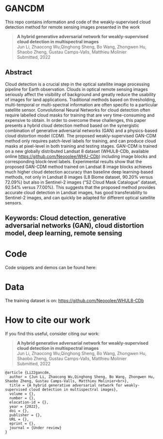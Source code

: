 # GANCDM

This repo contains information and code of the weakly-supervised cloud detection method for remote sensing images presented in the work

><b>A hybrid generative adversarial network for weakly-supervised cloud detection in multispectral images</b><br>
Jun Li, Zhaocong Wu,Qinghong Sheng, Bo Wang, Zhongwen Hu, Shaobo Zheng, Gustau Camps-Valls, Matthieu Molinier<br>
Submitted, 2022

## Abstract

Cloud detection is a crucial step in the optical satellite image processing pipeline for Earth observation. Clouds in optical remote sensing images seriously affect the visibility of background and greatly reduce the usability of images for land applications. Traditional methods based on thresholding, multi-temporal or multi-spectral information are often specific to a particular satellite sensor. Convolutional Neural Networks for cloud detection often require labelled cloud masks for training that are very time-consuming and expensive to obtain. In order to overcome these challenges, this paper presents a hybrid cloud detection method based on the synergistic combination of generative adversarial networks (GAN) and a physics-based cloud distortion model (CDM). The proposed weakly-supervised GAN-CDM method only requires patch-level labels for training, and can produce cloud masks at pixel-level in both training and testing stages. GAN-CDM is trained on a new globally distributed Landsat 8 dataset (WHUL8-CDb, available online https://github.com/Neooolee/WHU-CDb) including image blocks and corresponding block-level labels. Experimental results show that the proposed GAN-CDM method trained on Landsat 8 image blocks achieves much higher cloud detection accuracy than baseline deep learning-based methods, not only in Landsat 8 images (L8 Biome dataset, 90.20% versus 72.09%) but also in Sentinel-2 images (“S2 Cloud Mask Catalogue” dataset, 92.54% versus 77.00%). This suggests that the proposed method provides accurate cloud detection in Landsat images, has good transferability to Sentinel-2 images, and can quickly be adapted for different optical satellite sensors.

## Keywords: Cloud detection, generative adversarial networks (GAN), cloud distortion model, deep learning, remote sensing

# Code

Code snippets and demos can be found here: 

# Data

The training dataset is on: https://github.com/Neooolee/WHUL8-CDb

# How to cite our work

If you find this useful, consider citing our work:

><b>A hybrid generative adversarial network for weakly-supervised cloud detection in multispectral images</b><br>
Jun Li, Zhaocong Wu,Qinghong Sheng, Bo Wang, Zhongwen Hu, Shaobo Zheng, Gustau Camps-Valls, Matthieu Molinier<br>
Submitted, 2022

```
@article {Li22gancdm,
  author = {Jun Li, Zhaocong Wu,Qinghong Sheng, Bo Wang, Zhongwen Hu, Shaobo Zheng, Gustau Camps-Valls, Matthieu Molinier<br>},
  title = {A hybrid generative adversarial network for weakly-supervised cloud detection in multispectral images},
  volume = {},
  number = {},
  elocation-id = {},
  year = {2022},
  doi = {},
  publisher = {},
  URL = {},
  eprint = {},
  journal = {Under review}
}
```


